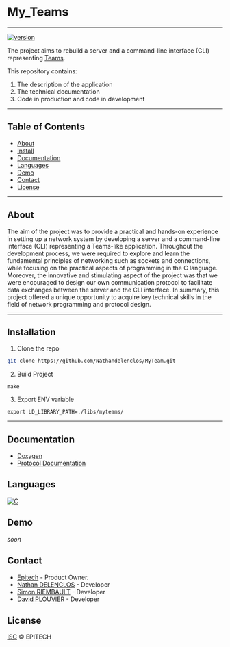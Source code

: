 # My_Teams
***
[![version](https://img.shields.io/badge/Version-1.0-vert)](https://github.com/Nathandelenclos/MyRPG)

The project aims to rebuild a server and a command-line interface (CLI) 
representing [Teams](https://www.microsoft.com/fr-fr/microsoft-teams/group-chat-software).

This repository contains:

1.  The description of the application
2.  The technical documentation
3.  Code in production and code in development
***
## Table of Contents

-  [About](#about)
-  [Install](#installation)
-  [Documentation](#documentation)
-  [Languages](#languages)
-  [Demo](#demo)
-  [Contact](#contact)
-  [License](#license)
***

## About
<div id="about"></div>
The aim of the project was to provide a practical and hands-on experience in setting up a network system by developing a server and a command-line interface (CLI) representing a Teams-like application. Throughout the development process, we were required to explore and learn the fundamental principles of networking such as sockets and connections, while focusing on the practical aspects of programming in the C language. Moreover, the innovative and stimulating aspect of the project was that we were encouraged to design our own communication protocol to facilitate data exchanges between the server and the CLI interface. In summary, this project offered a unique opportunity to acquire key technical skills in the field of network programming and protocol design.

***

## Installation
<div id="installation"></div>

1. Clone the repo
```sh
git clone https://github.com/Nathandelenclos/MyTeam.git
```
2. Build Project
 ```shell
 make
 ```
3. Export ENV variable
 ```shell
 export LD_LIBRARY_PATH=./libs/myteams/
 ```   

***
## Documentation
<div id="documentation"></div>

- [Doxygen](https://nathandelenclos.github.io/MyTeam/index.html)
- [Protocol Documentation](https://nathandelenclos.github.io/MyTeam/md_DOC.html)

## Languages
<div id="languages"></div>

[![C](https://img.shields.io/badge/-C-grey)](https://github.com/dktunited/jetlane-gmao/search?l=javascript)

## Demo
<div id="demo"></div>

_soon_

## Contact
<div id="contact"></div>

-  [Epitech](https://www.epitech.eu/) - Product Owner.
-  [Nathan DELENCLOS](mailto:nathan.delenclos@epitech.eu) - Developer
-  [Simon RIEMBAULT](mailto:simon.riembault@epitech.eu) - Developer
-  [David PLOUVIER](mailto:david.plouvier@epitech.eu) - Developer

## License
<div id="license"></div>

[ISC](LICENSE) © EPITECH